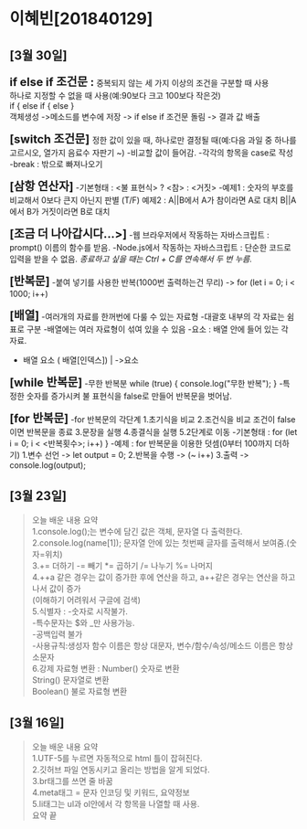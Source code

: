 # 이혜빈[201840129]
## [3월 30일]
<!DOCTYPE html>
<html lang="ko" dir="ltr">
  <head>
    <meta charset="utf-8">
    <title></title>
  </head>
  <body>
    <span style= "font-weight:bold; font-size:20px;"> if else if 조건문 :</span> 중복되지 않는 세 가지 이상의 조건을 구분할 때 사용<br>
    하나로 지정할 수 없을 때 사용(예:90보다 크고 100보다 작은것)<br>
if {
else if {
else
}
<br>
객체생성 ->메소드를 변수에 저장 -> if else if 조건문 돌림 -> 결과 값 배출<br>

<span style= "font-weight:bold; font-size:20px;">[switch 조건문] </span> 정한 값이 있을 때, 하나로만 결정될 때(예:다음 과일 중 하나를 고르시오, 열가지 음료수 자판기 ~)
-비교할 값이 들어감.
-각각의 항목을 case로 작성
-break : 밖으로 빠져나오기

<span style= "font-weight:bold; font-size:20px;">[삼항 연산자]</span>
-기본형태 : <불 표현식> ? <참> : <거짓>
-예제1 : 숫자의 부호를 비교해서 0보다 큰지 아닌지 판별 (T/F)
 예제2 : A||B에서 A가 참이라면 A로 대치
           B||A에서 B가 거짓이라면 B로 대치

<span style= "font-weight:bold; font-size:20px;">[조금 더 나아갑시다...>]</span>
-웹 브라우저에서 작동하는 자바스크립트 : prompt() 이름의 함수를 받음.
-Node.js에서 작동하는 자바스크립트 : 단순한 코드로 입력을 받을 수 없음.
*종료하고 싶을 때는 Ctrl + C를 연속해서 두 번 누름.*

<span style= "font-weight:bold; font-size:20px;">[반복문]</span>
-붙여 넣기를 사용한 반복(1000번 출력하는건 무리) -> for (let i = 0; i < 1000; i++)

<span style= "font-weight:bold; font-size:20px;">[배열]</span>
-여러개의 자료를 한꺼번에 다룰 수 있는 자료형
-대괄호 내부의 각 자료는 쉼표로 구분
-배열에는 여러 자료형이 섞여 있을 수 있음
-요소 : 배열 안에 들어 있는 각 자료.
- 배열 요소 ( 배열[인덱스])
                    |
                   ->요소

<span style= "font-weight:bold; font-size:20px;">[while 반복문]</span>
-무한 반복분
 while (true) {
  console.log("무한 반복");
}
-특정한 숫자를 증가시켜 불 표현식을 false로 만들어 반복문을 벗어남.

<span style= "font-weight:bold; font-size:20px;">[for 반복문]</span>
-for 반복문의 각단계
 1.초기식을 비교
 2.조건식을 비교
    조건이 false이면 반복문을 종료
 3.문장을 실행
 4.종결식을 실행
 5.2단계로 이동
-기본형태 : for (let i = 0; i < <반복횟수>;  i++)
                }
-예제 : for 반복문을 이용한 덧셈(0부터 100까지 더하기)
 1.변수 선언 -> let output = 0;
 2.반복을 수행 -> (~ i++)
 3.출력 -> console.log(output);
  </body>
</html>

## [3월 23일]
>오늘 배운 내용 요약 <br />
1.console.log();는 변수에 담긴 값은 객체, 문자열 다 출력한다. <br />
2.console.log(name[1]); 문자열 안에 있는 첫번째 글자를 출력해서 보여줌.(숫자=위치) <br />
3.+= 더하기 -= 빼기 *= 곱하기 /= 나누기 %= 나머지 <br />
4.++a 같은 경우는 값이 증가한 후에 연산을 하고, a++같은 경우는 연산을 하고 나서 값이 증가 <br />
  (이해하기 어려워서 구글에 검색) <br />
5.식별자 : -숫자로 시작불가. <br />
           -특수문자는 $와 _만 사용가능. <br />
           -공백입력 불가 <br /> 
           -사용규칙:생성자 함수 이름은 항상 대문자, 변수/함수/속성/메소드  이름은 항상 소문자 <br />
6.강제 자료형 변환 : Number() 숫자로 변환 <br /> 
                     String() 문자열로 변환 <br />
                     Boolean() 불로 자료형 변환 <br />
## [3월 16일]
>오늘 배운 내용 요약 <br />
1.UTF-5를 누르면 자동적으로 html 틀이 잡혀진다.<br />
2.깃허브 파일 연동시키고 올리는 방법을 알게 되었다.<br />
3.br태그를 쓰면 줄 바꿈<br />
4.meta태그 = 문자 인코딩 및 키워드, 요약정보<br />
5.li태그는 ul과 ol안에서 각 항목을 나열할 때 사용.<br />
>요약 끝

